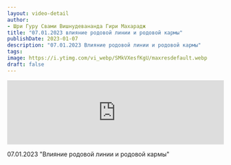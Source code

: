```yaml
---
layout: video-detail
author:
- Шри Гуру Свами Вишнудевананда Гири Махарадж
title: "07.01.2023 влияние родовой линии и родовой кармы"
publishDate: 2023-01-07
description: "07.01.2023 Влияние родовой линии и родовой кармы"
tags: 
image: https://i.ytimg.com/vi_webp/SMkVXesfKgU/maxresdefault.webp
draft: false
---
```


<iframe width="100%" src="https://www.youtube.com/embed/SMkVXesfKgU" frameborder="0" allowfullscreen=""></iframe> 

 07.01.2023 "Влияние родовой линии и родовой кармы"

  

 